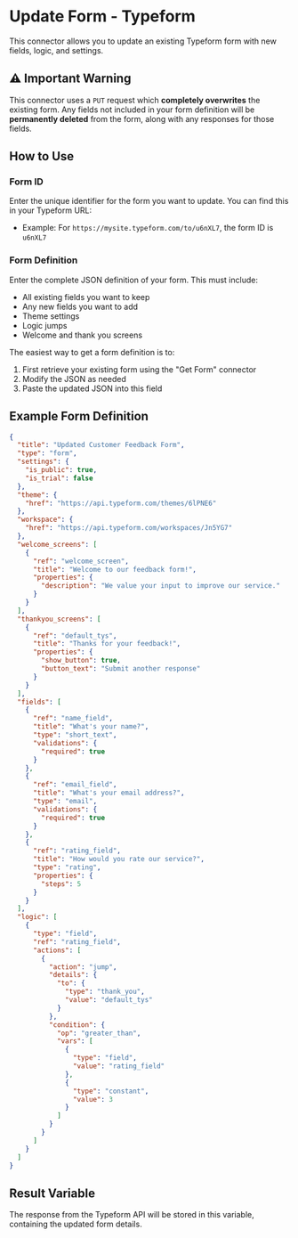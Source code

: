 # Update Form - Typeform

This connector allows you to update an existing Typeform form with new fields, logic, and settings.

## ⚠️ Important Warning

This connector uses a `PUT` request which **completely overwrites** the existing form. Any fields not included in your form definition will be **permanently deleted** from the form, along with any responses for those fields.

## How to Use

### Form ID
Enter the unique identifier for the form you want to update. You can find this in your Typeform URL:
- Example: For `https://mysite.typeform.com/to/u6nXL7`, the form ID is `u6nXL7`

### Form Definition
Enter the complete JSON definition of your form. This must include:
- All existing fields you want to keep
- Any new fields you want to add
- Theme settings
- Logic jumps
- Welcome and thank you screens

The easiest way to get a form definition is to:
1. First retrieve your existing form using the "Get Form" connector
2. Modify the JSON as needed
3. Paste the updated JSON into this field

## Example Form Definition

```json
{
  "title": "Updated Customer Feedback Form",
  "type": "form",
  "settings": {
    "is_public": true,
    "is_trial": false
  },
  "theme": {
    "href": "https://api.typeform.com/themes/6lPNE6"
  },
  "workspace": {
    "href": "https://api.typeform.com/workspaces/Jn5YG7"
  },
  "welcome_screens": [
    {
      "ref": "welcome_screen",
      "title": "Welcome to our feedback form!",
      "properties": {
        "description": "We value your input to improve our service."
      }
    }
  ],
  "thankyou_screens": [
    {
      "ref": "default_tys",
      "title": "Thanks for your feedback!",
      "properties": {
        "show_button": true,
        "button_text": "Submit another response"
      }
    }
  ],
  "fields": [
    {
      "ref": "name_field",
      "title": "What's your name?",
      "type": "short_text",
      "validations": {
        "required": true
      }
    },
    {
      "ref": "email_field",
      "title": "What's your email address?",
      "type": "email",
      "validations": {
        "required": true
      }
    },
    {
      "ref": "rating_field",
      "title": "How would you rate our service?",
      "type": "rating",
      "properties": {
        "steps": 5
      }
    }
  ],
  "logic": [
    {
      "type": "field",
      "ref": "rating_field",
      "actions": [
        {
          "action": "jump",
          "details": {
            "to": {
              "type": "thank_you",
              "value": "default_tys"
            }
          },
          "condition": {
            "op": "greater_than",
            "vars": [
              {
                "type": "field",
                "value": "rating_field"
              },
              {
                "type": "constant",
                "value": 3
              }
            ]
          }
        }
      ]
    }
  ]
}
```

## Result Variable

The response from the Typeform API will be stored in this variable, containing the updated form details.
